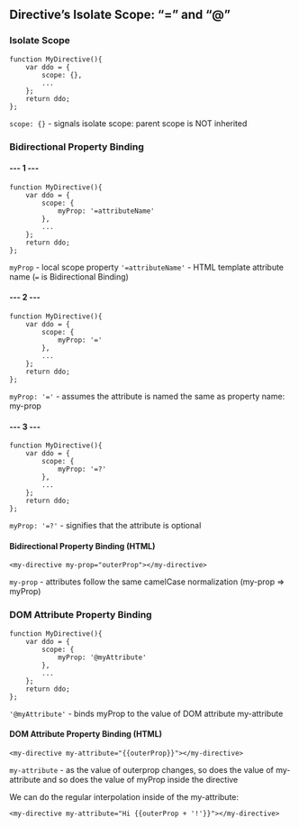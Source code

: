## Directive’s Isolate Scope: “=” and “@”
### Isolate Scope
```
function MyDirective(){
    var ddo = {
        scope: {},
        ...
    };
    return ddo;
};
```
`scope: {}` - signals isolate scope: parent scope is NOT inherited

### Bidirectional Property Binding
#### --- 1 ---
```
function MyDirective(){
    var ddo = {
        scope: {
            myProp: '=attributeName'
        },
        ...
    };
    return ddo;
};
```
`myProp` - local scope property
`'=attributeName'` - HTML template attribute name (`=` is Bidirectional Binding)
#### --- 2 ---

```
function MyDirective(){
    var ddo = {
        scope: {
            myProp: '='
        },
        ...
    };
    return ddo;
};
```
`myProp: '='` - assumes the attribute is named the same as property name: my-prop

#### --- 3 ---
```
function MyDirective(){
    var ddo = {
        scope: {
            myProp: '=?'
        },
        ...
    };
    return ddo;
};
```
`myProp: '=?'` - signifies that the attribute is optional

#### Bidirectional Property Binding (HTML)
`<my-directive my-prop="outerProp"></my-directive>`

`my-prop` - attributes follow the same camelCase normalization (my-prop => myProp)

### DOM Attribute Property Binding
```
function MyDirective(){
    var ddo = {
        scope: {
            myProp: '@myAttribute'
        },
        ...
    };
    return ddo;
};
```
`'@myAttribute'` - binds myProp to the value of DOM attribute my-attribute
#### DOM Attribute Property Binding (HTML)
`<my-directive my-attribute="{{outerProp}}"></my-directive>`

`my-attribute` - as the value of outerprop changes, so does the value of my-attribute and so does the value of myProp inside the directive

We can do the regular interpolation inside of the my-attribute:

`<my-directive my-attribute="Hi {{outerProp + '!'}}"></my-directive>`

